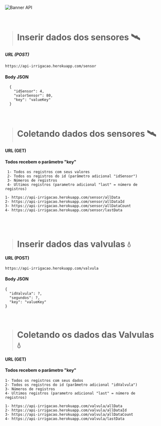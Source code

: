 ![Banner API](https://user-images.githubusercontent.com/97262778/176702116-eabb2fd8-b17a-4aaf-b891-b6b5b9a82531.png)

<br>

> # Inserir dados dos sensores 🛰
##### URL (POST)

```
https://api-irrigacao.herokuapp.com/sensor
```

#### Body JSON
```
  {
    "idSensor": 4,      
    "valorSensor": 80,
    "key": "valueKey"
  }
```

<br>

> # Coletando dados dos sensores 🛰
#### URL (GET)
  #### Todos recebem o parâmetro "key"
     1- Todos os registros com seus valores
     2- Todos os registros do id (parâmetro adicional "idSensor")
     3- Números de registros
     4- Ultimos registros (parametro adicional "last" = número de registros)

```
1- https://api-irrigacao.herokuapp.com/sensor/allData
2- https://api-irrigacao.herokuapp.com/sensor/allDataId
3- https://api-irrigacao.herokuapp.com/sensor/allDataCount
4- https://api-irrigacao.herokuapp.com/sensor/lastData
```

<br><br>

> # Inserir dados das valvulas 💧
#### URL (POST)
```
https://api-irrigacao.herokuapp.com/valvula
```
#### Body JSON
```
{
  "idValvula": ?,
  "segundos": ?,
  "key": "valueKey"
}
```

<br>

> # Coletando os dados das Valvulas 💧
#### URL (GET)
  #### Todos recebem o parâmetro "key"
    1- Todos os registros com seus dados
    2- Todos os registros do id (parâmetro adicional "idValvula")
    3- Números de registros
    4- Ultimos registros (parametro adicional "last" = número de registros)

```
1- https://api-irrigacao.herokuapp.com/valvula/allData
2- https://api-irrigacao.herokuapp.com/valvula/allDataId
3- https://api-irrigacao.herokuapp.com/valvula/allDataCount
4- https://api-irrigacao.herokuapp.com/valvula/lastData
```
